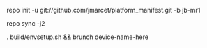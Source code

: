 repo init -u git://github.com/jmarcet/platform_manifest.git -b jb-mr1

repo sync -j2

. build/envsetup.sh && brunch device-name-here


